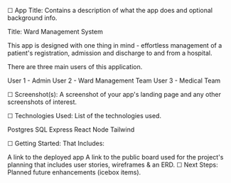 ☐ App Title: Contains a description of what the app does and optional background info.

Title: Ward Management System

This app is designed with one thing in mind - effortless management of a patient's registration, admission and discharge to and from a hospital.

There are three main users of this application.

User 1 - Admin
User 2 - Ward Management Team
User 3 - Medical Team

☐ Screenshot(s): A screenshot of your app's landing page and any other screenshots of interest.

☐ Technologies Used: List of the technologies used.

Postgres SQL
Express
React
Node
Tailwind

☐ Getting Started: That Includes:

A link to the deployed app
A link to the public board used for the project's planning that includes user stories, wireframes & an ERD.
☐ Next Steps: Planned future enhancements (icebox items).
